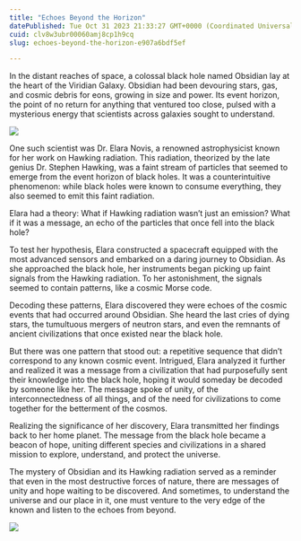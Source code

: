 ```yaml
---
title: "Echoes Beyond the Horizon"
datePublished: Tue Oct 31 2023 21:33:27 GMT+0000 (Coordinated Universal Time)
cuid: clv8w3ubr00060amj8cp1h9cq
slug: echoes-beyond-the-horizon-e907a6bdf5ef

---
```


In the distant reaches of space, a colossal black hole named Obsidian lay at the heart of the Viridian Galaxy. Obsidian had been devouring stars, gas, and cosmic debris for eons, growing in size and power. Its event horizon, the point of no return for anything that ventured too close, pulsed with a mysterious energy that scientists across galaxies sought to understand.

![](https://cdn.hashnode.com/res/hashnode/image/upload/v1713665352364/1e2ab114-42e5-4de2-b8bb-c8a8cdb5d50b.jpeg)

One such scientist was Dr. Elara Novis, a renowned astrophysicist known for her work on Hawking radiation. This radiation, theorized by the late genius Dr. Stephen Hawking, was a faint stream of particles that seemed to emerge from the event horizon of black holes. It was a counterintuitive phenomenon: while black holes were known to consume everything, they also seemed to emit this faint radiation.

Elara had a theory: What if Hawking radiation wasn’t just an emission? What if it was a message, an echo of the particles that once fell into the black hole?

To test her hypothesis, Elara constructed a spacecraft equipped with the most advanced sensors and embarked on a daring journey to Obsidian. As she approached the black hole, her instruments began picking up faint signals from the Hawking radiation. To her astonishment, the signals seemed to contain patterns, like a cosmic Morse code.

Decoding these patterns, Elara discovered they were echoes of the cosmic events that had occurred around Obsidian. She heard the last cries of dying stars, the tumultuous mergers of neutron stars, and even the remnants of ancient civilizations that once existed near the black hole.

But there was one pattern that stood out: a repetitive sequence that didn’t correspond to any known cosmic event. Intrigued, Elara analyzed it further and realized it was a message from a civilization that had purposefully sent their knowledge into the black hole, hoping it would someday be decoded by someone like her. The message spoke of unity, of the interconnectedness of all things, and of the need for civilizations to come together for the betterment of the cosmos.

Realizing the significance of her discovery, Elara transmitted her findings back to her home planet. The message from the black hole became a beacon of hope, uniting different species and civilizations in a shared mission to explore, understand, and protect the universe.

The mystery of Obsidian and its Hawking radiation served as a reminder that even in the most destructive forces of nature, there are messages of unity and hope waiting to be discovered. And sometimes, to understand the universe and our place in it, one must venture to the very edge of the known and listen to the echoes from beyond.

![](https://cdn.hashnode.com/res/hashnode/image/upload/v1713665353356/e9066d51-434c-4f7a-8125-38198bb2b602.jpeg)